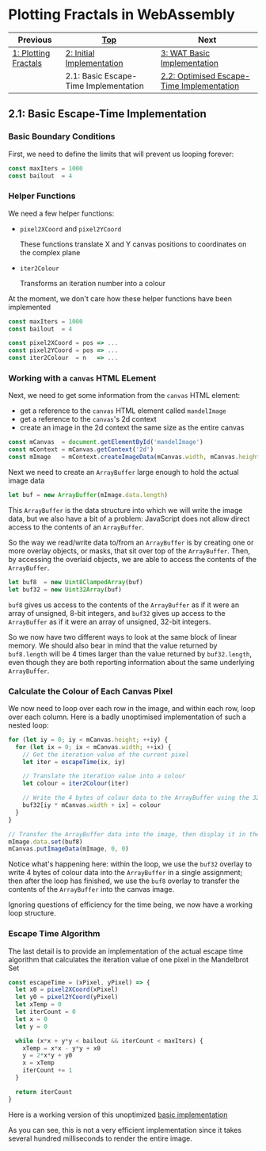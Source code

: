 # Plotting Fractals in WebAssembly

| Previous | [Top](/chriswhealy/plotting-fractals-in-webassembly) | Next
|---|---|---
| [1: Plotting Fractals](/chriswhealy/FractalWASM/01%20Plotting%20Fractals/) | [2: Initial Implementation](/chriswhealy/FractalWASM/02%20Initial%20Implementation) | [3: WAT Basic Implementation](/chriswhealy/FractalWASM/03%20WAT%20Basic%20Implementation/)
| | 2.1: Basic Escape-Time Implementation | [2.2: Optimised Escape-Time Implementation](/chriswhealy/FractalWASM/02%20Initial%20Implementation/02/)

## 2.1: Basic Escape-Time Implementation

### Basic Boundary Conditions

First, we need to define the limits that will prevent us looping forever:

```javascript
const maxIters = 1000
const bailout  = 4
```

### Helper Functions

We need a few helper functions:

* `pixel2XCoord` and `pixel2YCoord`

   These functions translate X and Y canvas positions to coordinates on the complex plane
   
* `iter2Colour`

   Transforms an iteration number into a colour

At the moment, we don't care how these helper functions have been implemented

```javascript
const maxIters = 1000
const bailout  = 4

const pixel2XCoord = pos => ...
const pixel2YCoord = pos => ...
const iter2Colour  = n   => ...
```

### Working with a `canvas` HTML ELement

Next, we need to get some information from the `canvas` HTML element:

* get a reference to the `canvas` HTML element called `mandelImage`
* get a reference to the `canvas`'s 2d context
* create an image in the 2d context the same size as the entire canvas

```javascript
const mCanvas  = document.getElementById('mandelImage')
const mContext = mCanvas.getContext('2d')
const mImage   = mContext.createImageData(mCanvas.width, mCanvas.height)
```

Next we need to create an `ArrayBuffer` large enough to hold the actual image data

```javascript
let buf = new ArrayBuffer(mImage.data.length)
```

This `ArrayBuffer` is the data structure into which we will write the image data, but we also have a bit of a problem: JavaScript does not allow direct access to the contents of an `ArrayBuffer`.

So the way we read/write data to/from an `ArrayBuffer` is by creating one or more overlay objects, or masks, that sit over top of the `ArrayBuffer`.  Then, by accessing the overlaid objects, we are able to access the contents of the `ArrayBuffer`.

```javascript
let buf8  = new Uint8ClampedArray(buf)
let buf32 = new Uint32Array(buf)
```

`buf8` gives us access to the contents of the `ArrayBuffer` as if it were an array of unsigned, 8-bit integers, and `buf32` gives up access to the `ArrayBuffer` as if it were an array of unsigned, 32-bit integers.

So we now have two different ways to look at the same block of linear memory.  We should also bear in mind that the value returned by `buf8.length` will be 4 times larger than the value returned by `buf32.length`, even though they are both reporting information about the same underlying `ArrayBuffer`.

### Calculate the Colour of Each Canvas Pixel

We now need to loop over each row in the image, and within each row, loop over each column.  Here is a badly unoptimised implementation of such a nested loop:

```javascript
for (let iy = 0; iy < mCanvas.height; ++iy) {
  for (let ix = 0; ix < mCanvas.width; ++ix) {
    // Get the iteration value of the current pixel
    let iter = escapeTime(ix, iy)

    // Translate the iteration value into a colour
    let colour = iter2Colour(iter)

    // Write the 4 bytes of colour data to the ArrayBuffer using the 32-bit overlay
    buf32[iy * mCanvas.width + ix] = colour
  }
}

// Transfer the ArrayBuffer data into the image, then display it in the canvas
mImage.data.set(buf8)
mCanvas.putImageData(mImage, 0, 0)
```

Notice what's happening here: within the loop, we use the `buf32` overlay to write 4 bytes of colour data into the `ArrayBuffer` in a single assignment; then after the loop has finished, we use the `buf8` overlay to transfer the contents of the `ArrayBuffer` into the canvas image.

Ignoring questions of efficiency for the time being, we now have a working loop structure.

### Escape Time Algorithm

The last detail is to provide an implementation of the actual escape time algorithm that calculates the iteration value of one pixel in the Mandelbrot Set

```javascript
const escapeTime = (xPixel, yPixel) => {
  let x0 = pixel2XCoord(xPixel)
  let y0 = pixel2YCoord(yPixel)
  let xTemp = 0
  let iterCount = 0
  let x = 0
  let y = 0

  while (x*x + y*y < bailout && iterCount < maxIters) {
    xTemp = x*x - y*y + x0
    y = 2*x*y + y0
    x = xTemp
    iterCount += 1
  }

  return iterCount
}
```

Here is a working version of this unoptimized [basic implementation](basic-implementation.html)

As you can see, this is not a very efficient implementation since it takes several hundred milliseconds to render the entire image.
